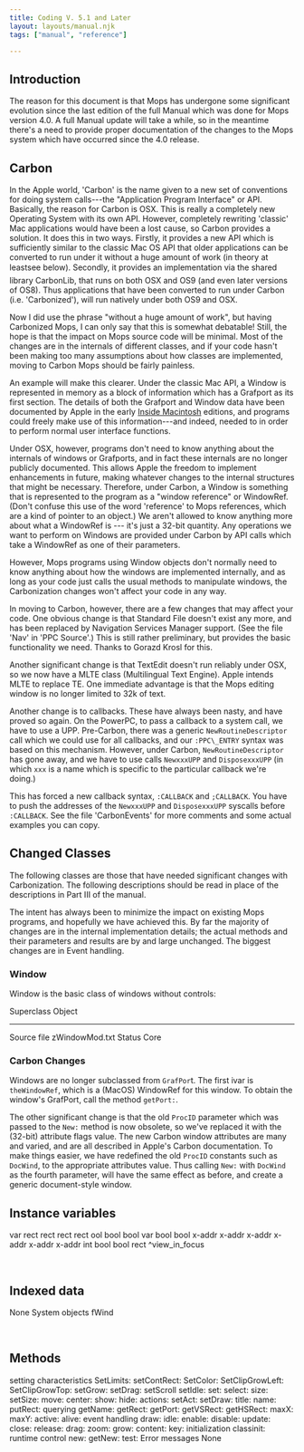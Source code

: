 ```yaml
---
title: Coding V. 5.1 and Later
layout: layouts/manual.njk
tags: ["manual", "reference"]

---
```


## Introduction

The reason for this document is that Mops has undergone some significant
evolution since the last edition of the full Manual which was done for
Mops version 4.0. A full Manual update will take a while, so in the
meantime there's a need to provide proper documentation of the changes
to the Mops system which have occurred since the 4.0 release.

Carbon
------

In the Apple world, 'Carbon' is the name given to a new set
of conventions for doing system calls---the "Application
Program Interface" or API. Basically, the reason for Carbon is
OSX. This is really a completely new Operating System with its own API.
However, completely rewriting 'classic' Mac applications
would have been a lost cause, so Carbon provides a solution. It does
this in two ways. Firstly, it provides a new API which is sufficiently
similar to the classic Mac OS API that older applications can be
converted to run under it without a huge amount of work (in theory at
least&#148;see below). Secondly, it provides an implementation via the
shared library CarbonLib, that runs on both OSX and OS9 (and even later
versions of OS8). Thus applications that have been converted to run
under Carbon (i.e. 'Carbonized'), will run natively under
both OS9 and OSX.

Now I did use the phrase "without a huge amount of work",
but having Carbonized Mops, I can only say that this is somewhat
debatable! Still, the hope is that the impact on Mops source code will
be minimal. Most of the changes are in the internals of different
classes, and if your code hasn't been making too many assumptions about
how classes are implemented, moving to Carbon Mops should be fairly
painless.

An example will make this clearer. Under the classic Mac API, a Window
is represented in memory as a block of information which has a Grafport
as its first section. The details of both the Grafport and Window data
have been documented by Apple in the early [Inside
Macintosh](http://developer.apple.com/techpubs/mac/IAC/IAC-2.html)
editions, and programs could freely make use of this
information---and indeed, needed to in order to perform normal user
interface functions.

Under OSX, however, programs don't need to know anything about the
internals of windows or Grafports, and in fact these internals are no
longer publicly documented. This allows Apple the freedom to implement
enhancements in future, making whatever changes to the internal
structures that might be necessary. Therefore, under Carbon, a Window is
something that is represented to the program as a "window
reference" or WindowRef. (Don't confuse this use of the word
'reference' to Mops references, which are a kind of pointer
to an object.) We aren't allowed to know anything more about what a
WindowRef is --- it's just a 32-bit quantity. Any operations we
want to perform on Windows are provided under Carbon by API calls which
take a WindowRef as one of their parameters.

However, Mops programs using Window objects don't normally need to know
anything about how the windows are implemented internally, and as long
as your code just calls the usual methods to manipulate windows, the
Carbonization changes won't affect your code in any way.

In moving to Carbon, however, there are a few changes that may affect
your code. One obvious change is that Standard File doesn't exist any
more, and has been replaced by Navigation Services Manager support. (See
the file 'Nav' in 'PPC Source'.) This is still
rather preliminary, but provides the basic functionality we need. Thanks
to Gorazd Krosl for this.

Another significant change is that TextEdit doesn't run reliably under
OSX, so we now have a MLTE class (Multilingual Text Engine). Apple
intends MLTE to replace TE. One immediate advantage is that the Mops
editing window is no longer limited to 32k of text.

Another change is to callbacks. These have always been nasty, and have
proved so again. On the PowerPC, to pass a callback to a system call, we
have to use a UPP. Pre-Carbon, there was a generic
`NewRoutineDescriptor` call which we could use for all
callbacks, and our `:PPC\_ENTRY` syntax was based on this
mechanism. However, under Carbon, `NewRoutineDescriptor`
has gone away, and we have to use calls `NewxxxUPP` and
`DisposexxxUPP` (in which `xxx` is a name
which is specific to the particular callback we're doing.)

This has forced a new callback syntax, `:CALLBACK` and
`;CALLBACK`. You have to push the addresses of the
`NewxxxUPP` and `DisposexxxUPP` syscalls
before `:CALLBACK`. See the file
'CarbonEvents' for more comments and some actual examples
you can copy.

Changed Classes
---------------

The following classes are those that have needed significant changes
with Carbonization. The following descriptions should be read in place
of the descriptions in Part III of the manual.

The intent has always been to minimize the impact on existing Mops
programs, and hopefully we have achieved this. By far the majority of
changes are in the internal implementation details; the actual methods
and their parameters and results are by and large unchanged. The biggest
changes are in Event handling.

### Window

Window is the basic class of windows without controls:

  Superclass    Object
  ------------- ----------------
  Source file   zWindowMod.txt
  Status        Core

### Carbon Changes

Windows are no longer subclassed from `GrafPor`t. The
first ivar is `theWindowRef`, which is a (MacOS)
WindowRef for this window. To obtain the window's GrafPort, call the
method `getPort:`.

The other significant change is that the old `ProcID`
parameter which was passed to the `New:` method is now
obsolete, so we've replaced it with the (32-bit) attribute flags value.
The new Carbon window attributes are many and varied, and are all
described in Apple's Carbon documentation. To make things easier, we
have redefined the old `ProcID` constants such as
`DocWind`, to the appropriate attributes value. Thus
calling `New:` with `DocWind` as the
fourth parameter, will have the same effect as before, and create a
generic document-style window.

  Instance variables
  --------------------
  var
  rect
  rect
  rect
  rect
  ool
  bool
  bool
  var
  bool
  bool
  x-addr
  x-addr
  x-addr
  x-addr
  x-addr
  x-addr
  int
  bool
  bool
  rect
  \^view\_in\_focus

<br />

  Indexed data
  ----------------
  None
  System objects
  fWind

<br />

  Methods
  -------------------------
  setting characteristics
  SetLimits:
  setContRect:
  SetColor:
  SetClipGrowLeft:
  SetClipGrowTop:
  setGrow:
  setDrag:
  setScroll
  setIdle:
  set:
  select:
  size:
  setSize:
  move:
  center:
  show:
  hide:
  actions:
  setAct:
  setDraw:
  title:
  name:
  putRect:
  querying
  getName:
  getRect:
  getPort:
  getVSRect:
  getHSRect:
  maxX:
  maxY:
  active:
  alive:
  event handling
  draw:
  idle:
  enable:
  disable:
  update:
  close:
  release:
  drag:
  zoom:
  grow:
  content:
  key:
  initialization
  classinit:
  runtime control
  new:
  getNew:
  test:
  Error messages
  None



